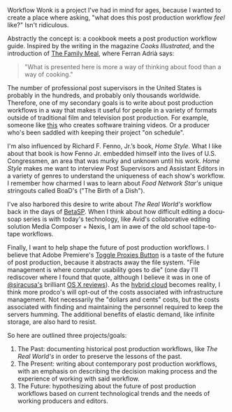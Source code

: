 Workflow Wonk is a project I've had in mind for ages, because I wanted to create a place where asking, "what does this post production workflow *feel* like?" Isn't ridiculous.

Abstractly the concept is: a cookbook meets a post production workflow guide. Inspired by the writing in the magazine *Cooks Illustrated*, and the introduction of [The Family Meal](http://www.phaidon.com/store/food-cook/the-family-meal-9780714862538/), where Ferran Adrià says:

> "What is presented here is more a way of thinking about food than a way of cooking."

The number of professional post supervisors in the United States is probably in the hundreds, and probably only thousands worldwide. Therefore, one of my secondary goals is to write about post production workflows in a way that makes it useful for people in a variety of formats outside of traditional film and television post production. For example, someone like [this](https://twitter.com/DavidDarnes/status/987395135410524160) who creates software training videos. Or a producer who's been saddled with keeping their project "on schedule".

I'm also influenced by Richard F. Fenno, Jr.’s book, *Home Style*. What I like about that book is how Fenno Jr. embedded himself into the lives of U.S. Congressmen, an area that was murky and unknown until his work. *Home Style* makes me want to interview Post Supervisors and Assistant Editors in a variety of genres to understand the uniqueness of each show's workflow. I remember how charmed I was to learn about *Food Network Star's* unique stringouts called BoaD's ("The Birth of a Dish").

I've also harbored this desire to write about *The Real World's* workflow back in the days of [BetaSP](https://en.wikipedia.org/wiki/Betacam#Betacam_SP). When I think about how difficult editing a docu-soap series is with today's technology, like Avid's collaborative editing solution Media Composer + Nexis, I am in awe of the old school tape-to-tape workflows.

Finally, I want to help shape the future of post production workflows. I believe that Adobe Premiere's [Toggle Proxies Button](https://blog.frame.io/2017/03/20/premiere-pro-proxies/#1) is a taste of the future of post production, because it abstracts away the file system. "File management is where computer usability goes to die" (one day I'll rediscover where I found that quote, although I believe it was in one of [@siracusa's](https://twitter.com/siracusa) brilliant [OS X reviews](https://arstechnica.com/gadgets/2015/04/after-fifteen-years-ars-says-goodbye-to-john-siracusas-os-x-reviews/)). As the [hybrid cloud](http://www.avid.com/press-room/2017/04/cloud-partnership) becomes reality, I think more prodco's will opt-out of the costs associated with infrastructure management. Not necessarily the "dollars and cents" costs, but the costs associated with finding and maintaining the personnel required to keep the servers humming. The additional benefits of elastic demand, like infinite storage, are also hard to resist.

So here are outlined three projects/goals:
1. The Past: documenting historical post production workflows, like *The Real World's* in order to preserve the lessons of the past.
2. The Present: writing about contemporary post production workflows, with an emphasis on describing the decision making process and the experience of working with said workflow.
3. The Future: hypothesizing about the future of post production workflows based on current technological trends and the needs of working producers and editors.
